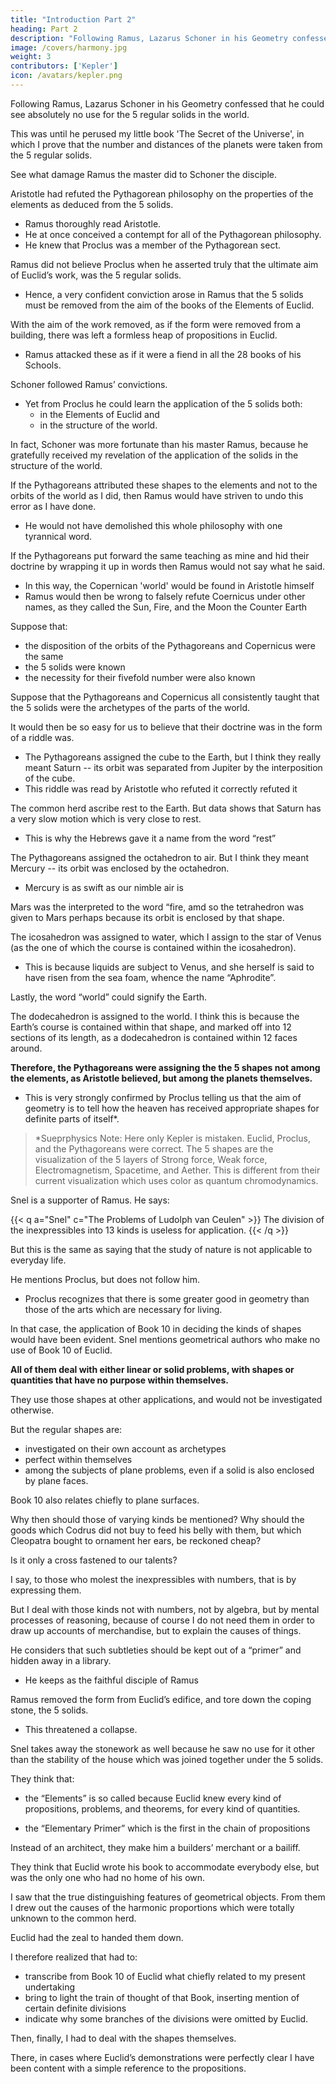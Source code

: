 ```yaml
---
title: "Introduction Part 2"
heading: Part 2
description: "Following Ramus, Lazarus Schoner in his Geometry confessed that he could see absolutely no use for the 5 regular solids in the world"
image: /covers/harmony.jpg
weight: 3
contributors: ['Kepler']
icon: /avatars/kepler.png
---
```



Following Ramus, Lazarus Schoner in his Geometry confessed that he could see absolutely no use for the 5 regular solids in the world.

This was until he perused my little book 'The Secret of the Universe', in which I prove that the number and distances of the planets were taken from the 5 regular solids.

See what damage Ramus the master did to Schoner the disciple. 

Aristotle had refuted the Pythagorean philosophy on the properties of the elements as deduced from the 5 solids.
- Ramus thoroughly read Aristotle.   
- He at once conceived a contempt for all of the Pythagorean philosophy.
- He knew that Proclus was a member of the Pythagorean sect.

Ramus did not believe Proclus when he asserted truly that the ultimate aim of Euclid’s work, was the 5 regular solids.
<!-- to which absolutely all the propositions of all its books were related,   -->
- Hence, a very confident conviction arose in Ramus that the 5 solids must be removed from the aim of the books of the Elements of Euclid.

With the aim of the work removed, as if the form were removed from a building, there was left a formless heap of propositions in Euclid.
- Ramus attacked these as if it were a fiend in all the 28 books of his Schools.

Schoner followed Ramus’ convictions.

- Yet from Proclus he could learn the application of the 5 solids both:
  - in the Elements of Euclid and
  - in the structure of the world.

In fact, Schoner was more fortunate than his master Ramus, because he gratefully received my revelation of the application of the solids in the structure of the world. 

If the Pythagoreans attributed these shapes to the elements and not to the orbits of the world as I did, then Ramus would have striven to undo this error as I have done.
<!-- over the true subject of the shapes -->
- He would not have demolished this whole philosophy with one tyrannical word. 

If the Pythagoreans put forward the same teaching as mine and hid their doctrine by wrapping it up in words then Ramus would not say what he said.
- In this way, the Copernican 'world' would be found in Aristotle himself
- Ramus would then be wrong to falsely refute Coernicus under other names, as they called the Sun, Fire, and the Moon the Counter Earth

Suppose that:
- the disposition of the orbits of the Pythagoreans and Copernicus were the same
- the 5 solids were known
- the necessity for their fivefold number were also known 

Suppose that the Pythagoreans and Copernicus all consistently taught that the 5 solids were the archetypes of the parts of the world.

It would then be so easy for us to believe that their doctrine was in the form of a riddle was.
- The Pythagoreans assigned the cube to the Earth, but I think they really meant Saturn -- its orbit was separated from Jupiter by the interposition of the cube.
- This riddle was read by Aristotle who refuted it correctly refuted it
<!-- in the true sense of the words, when Aristotle read it as  -->

The common herd ascribe rest to the Earth. But data shows that Saturn has a very slow motion which is very close to rest. 
- This is why the Hebrews gave it a name from the word “rest” 


The Pythagoreans assigned the octahedron to air. But I think they meant Mercury -- its orbit was enclosed by the octahedron.
- Mercury is as swift as our nimble air is
<!-- Similarly, Aristotle read it as the air to which the  was given, whereas they as it happened , the  of which  -->

Mars was the interpreted to the word “fire, amd so the tetrahedron was given to Mars perhaps because its orbit is enclosed by that shape.
 <!-- which also had elsewhere the name Pyrois (fiery one) from fire; and to it  -->


The icosahedron was assigned to water, which I assign to the star of Venus (as the one of which the course is contained within the icosahedron).
- This is because liquids are subject to Venus, and she herself is said to have risen from the sea foam, whence the name “Aphrodite”. 

Lastly, the word “world” could signify the Earth. 

The dodecahedron is assigned to the world. I think this is because the Earth’s course is contained within that shape, and marked off into 12 sections of its length, as a dodecahedron is contained within 12 faces around. 

**Therefore, the Pythagoreans were assigning the the 5 shapes not among the elements, as Aristotle believed, but among the planets themselves.**
- This is very strongly confirmed by Proclus telling us that the aim of geometry is to tell how the heaven has received appropriate shapes for definite parts of itself*.

> *Sueprphysics Note: Here only Kepler is mistaken. Euclid, Proclus, and the Pythagoreans were correct. The 5 shapes are the visualization of the 5 layers of Strong force, Weak force, Electromagnetism, Spacetime, and Aether. This is different from their current visualization which uses color as quantum chromodynamics.  


<!-- Nor is this yet the end of the damage which Ramus has inflicted on us. Consider the most ingenious of today’s geometers,  -->

Snel is a supporter of Ramus. He says:

{{< q a="Snel" c="The Problems of Ludolph van Ceulen" >}}
The division of the inexpressibles into 13 kinds is useless for application.
{{< /q >}}

But this is the same as saying that the study of nature is not applicable to everyday life. 

 <!-- f he is to recognize no application unless it is in everyday life, and if there is to be no application of   -->

He mentions Proclus, but does not follow him. 
- Proclus recognizes that there is some greater good in geometry than those of the arts which are necessary for living.

In that case, the application of Book 10 in deciding the kinds of shapes would have been evident. Snel mentions geometrical authors who make no use of Book 10 of Euclid.

**All of them deal with either linear or solid problems, with shapes or quantities that have no purpose within themselves.**

They use those shapes at other applications, and would not be investigated otherwise.

But the regular shapes are:
- investigated on their own account as archetypes
- perfect within themselves
- among the subjects of plane problems, even if a solid is also enclosed by plane faces.

Book 10 also relates chiefly to plane surfaces. 

Why then should those of varying kinds be mentioned? Why should the goods which Codrus did not buy to feed his belly with them, but which Cleopatra bought to ornament her ears, be reckoned cheap? 

Is it only a cross fastened to our talents?

I say, to those who molest the inexpressibles with numbers, that is by expressing them. 

But I deal with those kinds not with numbers, not by algebra, but by mental processes of reasoning, because of course I do not need them in order to draw up accounts of merchandise, but to explain the causes of things. 

He considers that such subtleties should be kept out of a “primer” and hidden away in a library.
- He keeps as the faithful disciple of Ramus

Ramus removed the form from Euclid’s edifice, and tore down the coping stone, the 5 solids. 
- This threatened a collapse.

Snel takes away the stonework as well because he saw no use for it other than the stability of the house which was joined together under the 5 solids. 

<!-- How fortunate is the disciple’s understanding, and how dexterously did he learn from Ramus to understand Euclid: that is, -->

They think that:
- the “Elements” is so called because Euclid knew every kind of propositions, problems, and theorems, for every kind of quantities.
 <!-- and of the arts concerned with them, whereas the book is called -->
- the “Elementary Primer” which is the first in the chain of propositions

<!-- from its form, because the following proposition always depends on the preceding one right up to the last one of the last Book (and partly also that of the ninth Book), which cannot do without any of the previous ones.  -->

Instead of an architect, they make him a builders’ merchant or a bailiff. 

They think that Euclid wrote his book to accommodate everybody else, but was the only one who had no home of his own.


I saw that the true distinguishing features of geometrical objects. From them I drew out the causes of the harmonic proportions which were totally unknown to the common herd.

Euclid had the zeal to handed them down. 

<!-- He is being hooted off by the scoffing of Ramus. He is drowned by the din of frivolous people, is properly heard by no-one, or is reciting the secrets of philosophy to the deaf; and that Proclus, who could have opened the mind of
Euclid, disclosed what was hidden, and made easy what was too difficult to grasp, was being mocked and had not continued his commentaries right up to Book 10. -->

I therefore realized that had to:
- transcribe from Book 10 of Euclid what chiefly related to my present undertaking
- bring to light the train of thought of that Book, inserting mention of certain definite divisions
- indicate why some branches of the divisions were omitted by Euclid. 

Then, finally, I had to deal with the shapes themselves.

There, in cases where Euclid’s demonstrations were perfectly clear I have been content with a simple reference to
the propositions.

<!-- Many points which were demonstrated by Euclid in another way, had here, on account of the aim which I had in view,
that is to say on account of my comparison of knowable and unknowable figures, to be repeated, or linked together if they were separated, or changed in order. I have embraced the series of definitions, propositions, and theorems in continuous numbering, as I did in the Dioptrice,'^ for convenience of reference. -->

<!-- Also in the actual lemmas I have not been precise, and have not troubled too much about names, as I have been more intent on the matters themselves, seeing that I am now playing the role not of a geometer in philosophy but of a
philosopher in this part of geometry.

I wish I could have made my discussion still more popular, provided that it were also clearer and more accessible.

But I hope that fair-minded readers will receive my work kindly on both scores, both because I relate geometrical mat­
ters in a popular way, and because I could not by diligence overcome the obscurity of the material. I also give them this final piece of advice, that if they are completely unacquainted with mathematical matters, they should pass over my expositions and read only the propositions, from X X X to the end; and putting confidence in the propositions them­
selves, without proof, they should pass on to the remaining books, especially the last. They should not be frightened off by the difficulty of the geometrical arguments and deprive themselves of the very great enjoyment of harmonic studies.
 -->